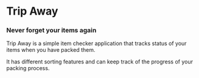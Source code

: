 # Trip Away
### Never forget your items again

Trip Away is a simple item checker application that tracks status of your items when you have packed them.

It has different sorting features and can keep track of the progress of your packing process.

